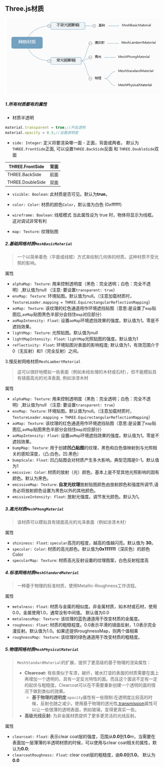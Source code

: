 ## Three.js材质

![image-20240519130440272](./../../assets/image-20240519130440272.png)

##### 1.所有材质都有的属性

-  材质半透明

  ```js
  material.transparent = true;//开启透明
  material.opacity = 0.5;//设置透明度
  ```

-  `side: Integer`:  定义将要渲染哪一面 - 正面，背面或两者。 默认为`THREE.FrontSide`正面, 可以设置`THREE.BackSide`反面 和 `THREE.DoubleSide`双面

  | THREE.FrontSide  | 背面 |
  | ---------------- | ---- |
  | THREE.BackSide   | 前面 |
  | THREE.DoubleSide | 双面 |

- `visible: Boolean`: 此材质是否可见。默认为**true**。

- `color: Color`: 材质的颜色`Color`，默认值为白色 (0xffffff)
- `wireframe: Boolean`: 线框模式 当此属性设为 true 时，物体将显示为线框。这对调试非常有利
- `map: Texture`: 纹理贴图

##### 2.基础网格材质`MeshBasicMaterial`

> 一个以简单着色（平面或线框）方式来绘制几何体的材质。这种材质不受光照的影响。

属性

- `alphaMap: Texture`: 用来控制透明度（黑色：完全透明；白色：完全不透明）,默认值为null （注意: 要设置`transparent: true`）
- `envMap: Texture`: 环境贴图。默认值为null。（注意加载材质时，`TextureLoader.mapping = THREE.EquirectangularReflectionMapping`）
- `aoMap: Texture`: 该纹理的红色通道用作环境遮挡贴图（意思:是设置了`map`贴图后,`aoMap`贴图黑色半部分会挡住`map`对应部分）
- `aoMapIntensity: Float`: 设置`aoMap`环境遮挡效果的强度。默认值为1。零是不遮挡效果。
- `lightMap: Texture`: 光照贴图。默认值为null
- `lightMapIntensity: Float`: `lightMap`光照贴图的强度。默认值为1
- `reflectivity: Float`: 环境贴图对表面的影响程度; 默认值为1，有效范围介于0（无反射）和1（完全反射）之间。

3.慢反射网格材质`MeshLambertMaterial`

> 这可以很好地模拟一些表面（例如未经处理的木材或石材），但不能模拟具有镜面高光的光泽表面, 例如涂漆木材

属性

- `alphaMap: Texture`: 用来控制透明度（黑色：完全透明；白色：完全不透明）,默认值为null （注意: 要设置`transparent: true`）
- `envMap: Texture`: 环境贴图。默认值为null。（注意加载材质时，`TextureLoader.mapping = THREE.EquirectangularReflectionMapping`）
- `aoMap: Texture`: 该纹理的红色通道用作环境遮挡贴图（意思:是设置了`map`贴图后,`aoMap`贴图黑色半部分会挡住`map`对应部分）
- `aoMapIntensity: Float`: 设置`aoMap`环境遮挡效果的强度。默认值为1。零是不遮挡效果。
- `bumpMap: Texture`: 用于创建**凹凸贴图**的纹理，黑色和白色值映射到与光照相关的感知深度，（凸:白色，凹:黑色）
- `bumpScale: Float`: 凹凸贴图会对材质产生多大影响。典型范围是0-1。默认值为1
- `emissive: Color`: 材质的放射（光）颜色，基本上是不受其他光照影响的固有颜色。默认为黑色。
- `emissiveMap: Texture`: **自发光纹理**放射贴图颜色由放射颜色和强度所调节,请务必将放射颜色设置为黑色以外的其他颜色。
- `emissiveIntensity: Float`:  放射光强度。调节发光颜色。默认为1。

##### 3.高光材质`MeshPhongMaterial`

> 该材质可以模拟具有镜面高光的光泽表面（例如涂漆木材）

属性

- `shininess: Float`: `specular`高亮的程度，越高的值越闪亮。默认值为 **30**。
- `specular: Color`: 材质的高光颜色。默认值为**0x111111**（深灰色）的颜色Color
- `specularMap: Texture`: 材质高光反射设置的纹理图案，白色反射程度高

##### 4.标准网格材质`MeshStandardMaterial`

> 一种基于物理的标准材质，使用Metallic-Roughness工作流程。

属性

- `metalness: Float`: 材质与金属的相似度。非金属材质，如木材或石材，使用0.0，金属使用1.0，通常没有中间值。 默认值为0.0
- `metalnessMap: Texture`: 该纹理的蓝色通道用于改变材质的金属度。
- `roughness: Float`: 材质的粗糙程度。0.0表示平滑的镜面反射，1.0表示完全漫反射。默认值为1.0。如果还提供roughnessMap，则两个值相乘
- `roughnessMap: Texture`: 该纹理的绿色通道用于改变材质的粗糙度。

##### 5.物理网格材质`MeshPhysicalMaterial`

> `MeshStandardMaterial`的扩展，提供了更高级的基于物理的渲染属性：
>
> - **Clearcoat:** 有些类似于车漆，碳纤，被水打湿的表面的材质需要在面上再增加一个透明的，具有一定反光特性的面。而且这个面说不定有一定的起伏与粗糙度。Clearcoat可以在不需要重新创建一个透明的面的情况下做到类似的效果。
>   - **基于物理的透明度**:`opacity`属性有一些限制:在透明度比较高的时候，反射也随之减少。使用基于物理的透光性[.transmission](http://localhost:8080/docs/index.html#api/zh/materials/MeshPhysicalMaterial.transmission)属性可以让一些很薄的透明表面，例如玻璃，变得更真实一些。
> - **高级光线反射:** 为非金属材质提供了更多更灵活的光线反射。

属性

- `clearcoat: Float`: 表示clear coat层的强度，范围从**0.0**到**1.0**m，当需要在表面加一层薄薄的半透明材质的时候，可以使用与clear coat相关的属性，默认为**0.0**;
- `clearcoatRoughness: Float`: clear coat层的粗糙度，由**0.0**到**1.0**。 默认为**0.0**